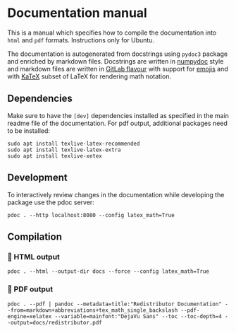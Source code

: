 # Documentation manual

This is a manual which specifies how to compile the documentation into `html` and `pdf` formats. Instructions only for Ubuntu.

The documentation is autogenerated from docstrings using `pydoc3` package and enriched by markdown files. Docstrings are written in [numpydoc](https://numpydoc.readthedocs.io/en/latest/format.html) style and markdown files are written in [GitLab flavour](https://about.gitlab.com/handbook/markdown-guide/) with support for [emojis](https://www.webfx.com/tools/emoji-cheat-sheet/) and with [KaTeX](https://github.com/KaTeX/KaTeX) subset of LaTeX for rendering math notation.


## Dependencies
Make sure to have the `[dev]` dependencies installed as specified in the main readme file of the documentation. For pdf output, additional packages need to be installed:
```
sudo apt install texlive-latex-recommended
sudo apt install texlive-latex-extra
sudo apt install texlive-xetex
```

## Development
To interactively review changes in the documentation while developing the package use the pdoc server:
```
pdoc . --http localhost:8080 --config latex_math=True
```

## Compilation

### :page_with_curl: HTML output

```
pdoc . --html --output-dir docs --force --config latex_math=True
```

### :notebook_with_decorative_cover: PDF output
```
pdoc . --pdf | pandoc --metadata=title:"Redistributor Documentation" --from=markdown+abbreviations+tex_math_single_backslash --pdf-engine=xelatex --variable=mainfont:"DejaVu Sans" --toc --toc-depth=4 --output=docs/redistributor.pdf
```
